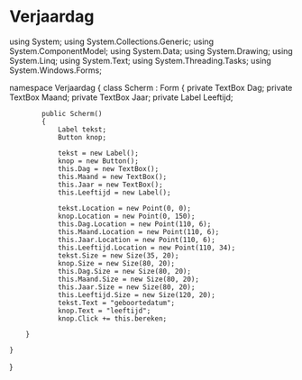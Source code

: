 # Verjaardag
using System;
using System.Collections.Generic;
using System.ComponentModel;
using System.Data;
using System.Drawing;
using System.Linq;
using System.Text;
using System.Threading.Tasks;
using System.Windows.Forms;

namespace Verjaardag
{
          class Scherm : Form
        {
            private TextBox Dag;
            private TextBox Maand;
            private TextBox Jaar;
            private Label Leeftijd;

            public Scherm()
            {
                Label tekst;
                Button knop;

                tekst = new Label();
                knop = new Button();
                this.Dag = new TextBox();
                this.Maand = new TextBox();
                this.Jaar = new TextBox();
                this.Leeftijd = new Label();

                tekst.Location = new Point(0, 0);
                knop.Location = new Point(0, 150);
                this.Dag.Location = new Point(110, 6);
                this.Maand.Location = new Point(110, 6);
                this.Jaar.Location = new Point(110, 6);
                this.Leeftijd.Location = new Point(110, 34);
                tekst.Size = new Size(35, 20);
                knop.Size = new Size(80, 20);
                this.Dag.Size = new Size(80, 20);
                this.Maand.Size = new Size(80, 20);
                this.Jaar.Size = new Size(80, 20);
                this.Leeftijd.Size = new Size(120, 20);
                tekst.Text = "geboortedatum";
                knop.Text = "leeftijd";
                knop.Click += this.bereken;
                
        }

    }
}
